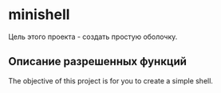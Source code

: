 # minishell
Цель этого проекта - создать простую оболочку.
## Описание разрешенных функций
The objective of this project is for you to create a simple shell.
